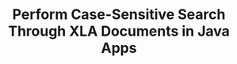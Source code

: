---
############################# Static ############################
layout: "auto-gen-gist"
draft: false
path: "search/java/case-sensitive/xla"
otherformats: PDF DOC DOT DOCX DOCM DOTX DOTM TXT ODT OTT RTF XLS XLT XLSX XLSM XLSB XLTX XLTM XLAM ODS OTS CSV TSV XML PPT PPS POT PPTX PPTM POTX POTM PPSX PPSM ODP PST OST EML EMLX MSG ONE ZIP XHTML MHTML MD CHM EPUB  FB2 

############################# Head ############################
head_title: "Java API to Perform Case-Sensitive Text Search in XLA Documents"
head_description: "GroupDocs.Search Java API enables programmers to perform case-sensitive text search & discover the exact structure of words in XLA documents via Java."

############################# Header ############################
title: "Perform Case-Sensitive Search Through XLA  Documents in Java Apps"
description: "GroupDocs.Search Java API allows software developers to apply case-sensitive text search through various document types like  PDF, HTML, DOCX, PPTX,  XLSX & more in Java Apps."

######################### Download Button #######################
button:
    enable: true

############################# About ############################
about:
    enable: true
    title: "How to Perform Case-Sensitive Search  in Java Apps?”"
    content: |
      Case Sensitivity is a very useful searching technique that describes a program’s capability to differentiate between uppercase (capital) and lowercase (small) letters in web, database or document searches. It is very important to remember that by default the search engine is case-insensitive, which means searching for word Computer will give both fragments having a key name or text having the words Computer and computer. Let’s suppose we need to narrow down the search results to the ones with capital letter ‘Computer’ which means we need case sensitive search. GroupDocs.Search for Java is an effective document searching & indexing API that enables software developer to develop applications that can accomplish text search and indexing for some of the most popular documents types like PDF, HTML, Outlook email, Microsoft Office Word, Excel worksheets, PowerPoint presentations, Outlook MSG, PST and many more. Moreover, it can identify search queries written in a language that does not match your keyboard layout.

############################# content ############################
steps:
    enable: true
    block:
    - title_left: "Case-Sensitive Search in XLA Documents via Java"
      content_left: |
       GroupDocs.Search Java API has incorporated complete support for basic as well as advanced searching features allowing software developers to make case-sensitive searches inside their java applications with just a couple of lines of code.
       
       The following Java code example shows how to achieve case-sensitive search with a query in the text in XLA files with just a couple of lines of code.

      title_right: "Perform Case-Sensitive Search in XLA Files"
      content_right: |
         * Identify path to the index folder as well as document folder.
         * Creating an index in the specified folder by calling instance of [Index](https://apireference.groupdocs.com/search/java/com.groupdocs.search/Index#Index(java.lang.String)) class
         * Indexing documents from the specified folder by calling instance of [Add](https://apireference.groupdocs.com/search/net/groupdocs.search.index/add/methods/1) class
         * Initiate new instance of [SearchOptions](https://apireference.groupdocs.com/search/net/groupdocs.search.options/searchoptions) class
         * Enabling case sensitive search option by calling [UseCaseSensitiveSearch](https://apireference.groupdocs.com/search/net/groupdocs.search.options/searchoptions/properties/usecasesensitivesearch) method
         * Define searching query and Start searching
         
        
      gisthash: "f5cba2431bcb82d746d2a002b1947d21"
      gistfile: "case-sensitive_in_text_queries_java.java"

    - title_left: "Make Case Sensitive Search in Object Form via Java"
      content_left: |
        GroupDocs.Search Java gives software developers the power to include searching functionality for various document formats inside their own applications. The following Java code example demonstrates how to perform case sensitive searches with a query in object form through XLA documents. 

      title_right: "Apply Case Sensitive Search in XLA Documents"
      content_right: |
        * Identify path to the index folder as well as document folder.
        * Creating an index in the specified folder by calling instance of [Index](https://apireference.groupdocs.com/search/java/com.groupdocs.search/Index#Index(java.lang.String)) class
        * Indexing documents from the specified folder by calling instance of [Add](https://apireference.groupdocs.com/search/net/groupdocs.search.index/add/methods/1) class
        * Initiate new instance of [SearchOptions](https://apireference.groupdocs.com/search/net/groupdocs.search.options/searchoptions) class
        * Enabling case sensitive search option by calling [UseCaseSensitiveSearch](https://apireference.groupdocs.com/search/net/groupdocs.search.options/searchoptions/properties/usecasesensitivesearch) method
        * Creating search query in object by calling [createWordQuery](https://apireference.groupdocs.com/search/java/com.groupdocs.search/SearchQuery#createWordQuery(java.lang.String)) method
        * Define searching query and Start searching
     
      gisthash: "9e2aee884e199033f89c2c21cde108b7"
      gistfile: "case-sensitive_search_in_object_form_java.java"

    - title_left: "System Requirements"
      content_left: |
        GroupDocs.Search for Java is supported on all major platforms and operating systems. For complete system requirements guide, please visit [system requirements](https://docs.groupdocs.com/search/java/system-requirements/) before executing the code below, please make sure that you have the following prerequisites installed on your system:
         * Operating Systems: Microsoft Windows, Linux, MacOS
         * Java Versions Support: J2SE 7.0 (1.7), J2SE 8.0 (1.8) or above
         * Get the latest version of GroupDocs.Search for Java APIs from GroupDocs [Repository](https://repository.groupdocs.com/repo/com/groupdocs/groupdocs-search/)
        
      title_right: "Why Use GroupDocs.Search"
      content_right: |
        * Search Index creation in memory as well as on disk.
        * Ability of indexing from a file, stream or structure.
        * Password protected documents indexing support.
        * Support for merging of several indexes.
        * Filter Document during search indexing.
        * Spell check support during the search.
        * Blended characters are fully supported
        * Combining different types of search into one search query.
        * Simple word  and regular expression searches support
        * Fully support alias replacement in search queries.

demos:
    enable: true
        

about_formats:
    enable: true


more_formats:
    enable: true


back_to_top:
    enable: true
---